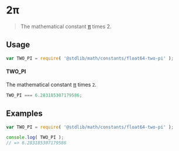 # 2π

> The mathematical constant [π][pi] times 2.

<section class="usage">

## Usage

``` javascript
var TWO_PI = require( '@stdlib/math/constants/float64-two-pi' );
```

#### TWO_PI

The mathematical constant [π][pi] times `2`.

``` javascript
TWO_PI === 6.283185307179586;
```

<!-- </usage> -->


<section class="examples">

## Examples

<!-- TODO: better example -->

``` javascript
var TWO_PI = require( '@stdlib/math/constants/float64-two-pi' );

console.log( TWO_PI );
// => 6.283185307179586
```

<!-- </examples> -->


<section class="links">

<!-- FIXME -->

[pi]: @stdlib/math/constants/float64-pi

<!-- </links> -->

